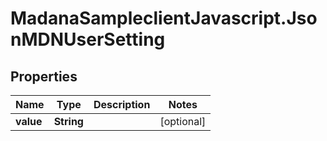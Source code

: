 # MadanaSampleclientJavascript.JsonMDNUserSetting

## Properties

Name | Type | Description | Notes
------------ | ------------- | ------------- | -------------
**value** | **String** |  | [optional] 


